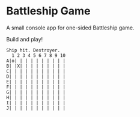 # Battleship Game

A small console app for one-sided Battleship game.

Build and play!
```
Ship hit. Destroyer.
  1 2 3 4 5 6 7 8 9 10
A|o| | | | | | | | | |
B| |X| | | | | | | | |
C| | | | | | | | | | |
D| | | | | | | | | | |
E| | | | | | | | | | |
F| | | | | | | | | | |
G| | | | | | | | | | |
H| | | | | | | | | | |
I| | | | | | | | | | |
J| | | | | | | | | | |
```
